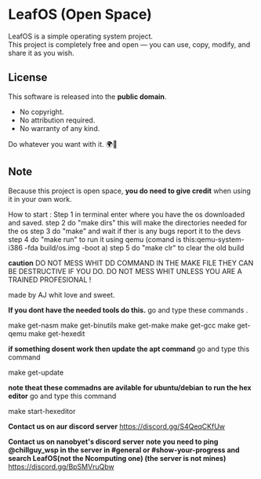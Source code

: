 # LeafOS (Open Space)

LeafOS is a simple operating system project.  
This project is completely free and open — you can use, copy, modify, and share it as you wish.  

## License

This software is released into the **public domain**.  
- No copyright.  
- No attribution required.  
- No warranty of any kind.  

Do whatever you want with it. 🌍🚀

## Note

Because this project is open space, **you do need to give credit** when using it in your own work.  

How to start :
Step 1
in terminal enter where you have the os downloaded and saved.
step 2
do "make dirs" this will make the directories needed for the os 
step 3
do "make" and wait if ther is any bugs report it to the devs
step 4
do "make run" to run it using qemu             (comand is this:qemu-system-i386 -fda build/os.img -boot a)
step 5
do "make clr" to clear the old build 

**caution**
DO NOT MESS WHIT DD COMMAND IN THE MAKE FILE THEY CAN BE DESTRUCTIVE IF YOU DO.
DO NOT MESS WHIT UNLESS YOU ARE A TRAINED PROFESIONAL !

made by AJ whit love and sweet.

**If you dont have the needed tools do this.**
go and type these commands .

make get-nasm 
make get-binutils
make get-make
make get-gcc 
make get-qemu
make get-hexedit

**if something dosent work then update the apt command**
go and type this command

make get-update

**note theat these commadns are avilable for ubuntu/debian**
**to run the hex editor**
go and type this command 

make start-hexeditor

**Contact us on aur discord server**
https://discord.gg/S4QeqCKfUw

**Contact us on nanobyet's discord server**
**note you need to ping @chillguy_wsp in the server in #general or #show-your-progress and search LeafOS(not the Ncomputing one)      (the server is not mines)**
https://discord.gg/BpSMVruQbw